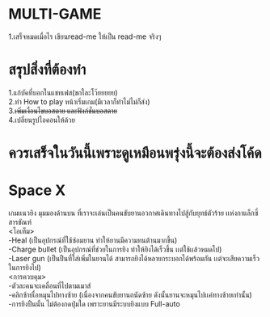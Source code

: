 ﻿# MULTI-GAME
1.เสร็จหมดเมื่อไร เขียนread-me ให้เป็น read-me จริงๆ

# สรุปสิ่งที่ต้องทำ
1.แก้บัคที่บอกในแชทเฟส(ขกใละโว๊ยยยยย)<br>
2.ทำ How to play หน้าเริ่มเกม(มีเวลาก็ทำไม่ไม่ก็ส่ง)<br>
3.<s>เพิ่มเงื่อนไขบอสตาย และฟังก์ชั่นบอสตาย</s><br>
4.เปลี่ยนรูปไอคอนให้ด้วย

# ควรเสร็จในวันนี้เพราะดูเหมือนพรุ่งนี้จะต้องส่งโค้ด
# Space X
  เกมเเนวยิง มุมมองด้านบน ที่เราจะเล่นเป็นคนขับยานอวกาศเดินทางไปสู้กับยุทธ์ตัวร้าย เเห่งกาแล็กซี่สารขัณฑ์<br>
<ไอเท็ม><br>
-Heal (เป็นอุปกรณ์ที่ใช้ซ่อมยาน ทำให้ยานมีความทนต้านมากขึ้น)<br>
-Charge bullet (เป็นอุปกรณ์ที่ช่วยในการยิง ทำให้ยิงได้เร็วขึ้น เเต่ใช้เเล้วหมดไป)<br>
-Laser gun (เป็นปืนที่ใส่เพิ่มในยานได้ สามารถยิงได้หลายกระบอกได้พร้อมกัน เเต่จะเสียความเร็วในการยิงไป)<br>
<การควบคุม><br>
-ตัวละคนจะเคลื่อนที่ไปตามเมาส์<br>
-คลิกซ้ายเื่อหมุนไปทางซ้าย (เนื่องจากคนขับยานถนัดซ้าย ดังนั้นยานจะหมุนไปเเค่ทางซ้ายเท่านั้น)<br>
-การยิงปืนนั้น ไม่ต้องกดปุ่มใด  เพราะยานมีระบบยิงแบบ Full-auto<br>
